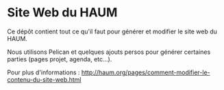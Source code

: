 Site Web du HAUM
================

Ce dépôt contient tout ce qu'il faut pour générer et modifier le site web du HAUM.

Nous utilisons Pelican et quelques ajouts persos pour générer certaines parties (pages projet, agenda, etc...).

Pour plus d'informations : http://haum.org/pages/comment-modifier-le-contenu-du-site-web.html

